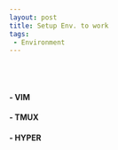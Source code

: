 ```yaml
---
layout: post
title: Setup Env. to work   
tags: 
 - Environment
---
```

<br/>
<br/>

#### - VIM  
#### - TMUX  
#### - HYPER  
